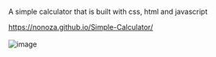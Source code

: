 
A simple calculator that is built with css, html and javascript

https://nonoza.github.io/Simple-Calculator/ <br> <br>
![image](https://user-images.githubusercontent.com/32060984/120334269-cb14a700-c2f0-11eb-812a-4f7af88e82c0.png)

